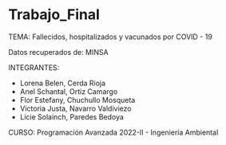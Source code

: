 # Trabajo_Final

TEMA: Fallecidos, hospitalizados y vacunados por COVID - 19

Datos recuperados de: MINSA 

INTEGRANTES:
* Lorena Belen, Cerda Rioja
* Anel Schantal, Ortiz Camargo
* Flor Estefany, Chuchullo Mosqueta
* Victoria Justa, Navarro Valdiviezo
* Licie Solainch, Paredes Bedoya

CURSO: Programación Avanzada 2022-II - Ingeniería Ambiental
